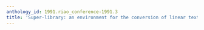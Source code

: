 ```yaml
---
anthology_id: 1991.riao_conference-1991.3
title: 'Super-library: an environment for the conversion of linear texts Into hypertexts'
---
```

